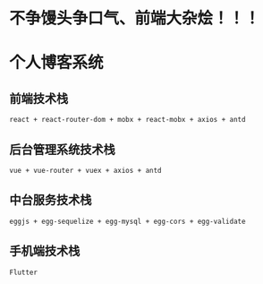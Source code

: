# 不争馒头争口气、前端大杂烩！！！

# 个人博客系统

## 前端技术栈

`react + react-router-dom + mobx + react-mobx + axios + antd`

## 后台管理系统技术栈

`vue + vue-router + vuex + axios + antd`

## 中台服务技术栈

`eggjs + egg-sequelize + egg-mysql + egg-cors + egg-validate`

## 手机端技术栈

`Flutter`
